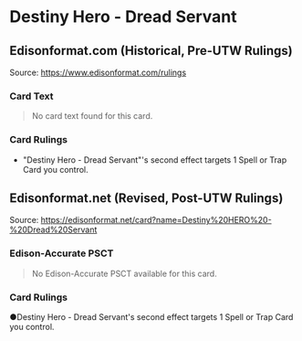# Destiny Hero - Dread Servant

## Edisonformat.com (Historical, Pre-UTW Rulings)

Source: https://www.edisonformat.com/rulings

### Card Text

> No card text found for this card.

### Card Rulings

*   "Destiny Hero - Dread Servant"'s second effect targets 1 Spell or Trap Card you control.

## Edisonformat.net (Revised, Post-UTW Rulings)

Source: https://edisonformat.net/card?name=Destiny%20HERO%20-%20Dread%20Servant

### Edison-Accurate PSCT

> No Edison-Accurate PSCT available for this card.

### Card Rulings

●Destiny Hero - Dread Servant's second effect targets 1 Spell or Trap Card you control.
            